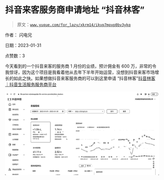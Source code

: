 # 抖音来客服务商申请地址 “抖音林客”

> 原文：[`www.yuque.com/for_lazy/xkrm14/ikvp7mpvp0bv3ykq`](https://www.yuque.com/for_lazy/xkrm14/ikvp7mpvp0bv3ykq)



作者： 闪电兄 

日期：2023-01-31 

点赞数：3 

今天看到的一个抖音来客的服务商 1 月份的业绩，预计佣金有 600 万，非常的令我惊讶，因为这个项目是我看着他从去年下半年开始运营，没想到抖音来客市场增长的如此之快。如果想做抖音来客服务商的可以到这里申请 “抖音林客”[抖音林客｜抖音生活服务服务商平台](https://www.life-partner.cn/) 

![](img/83be867baacfdb31a78d27ff2f6f359d.png)  

